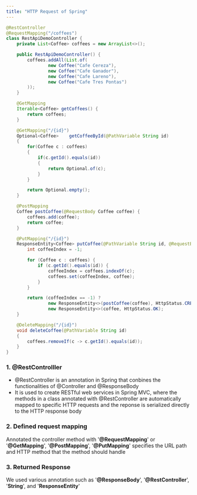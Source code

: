 ```yaml
---
title: "HTTP Request of Spring"
---
```


```java
@RestController
@RequestMapping("/coffees")
class RestApiDemoController {
    private List<Coffee> coffees = new ArrayList<>();

    public RestApiDemoController() {
        coffees.addAll(List.of(
                new Coffee("Cafe Cereza"),
                new Coffee("Cafe Ganador"),
                new Coffee("Cafe Lareno"),
                new Coffee("Cafe Tres Pontas")
        ));
    }

    @GetMapping
    Iterable<Coffee> getCoffees() {
        return coffees;
    }

    @GetMapping("/{id}")
    Optional<Coffee>    getCoffeeById(@PathVariable String id)
    {
        for(Coffee c : coffees)
        {
            if(c.getId().equals(id))
            {
                return Optional.of(c);
            }
        }

        return Optional.empty();
    }

    @PostMapping
    Coffee postCoffee(@RequestBody Coffee coffee) {
        coffees.add(coffee);
        return coffee;
    }

    @PutMapping("/{id}")
    ResponseEntity<Coffee> putCoffee(@PathVariable String id, @RequestBody Coffee coffee) {
        int coffeeIndex = -1;

        for (Coffee c : coffees) {
            if (c.getId().equals(id)) {
                coffeeIndex = coffees.indexOf(c);
                coffees.set(coffeeIndex, coffee);
            }
        }

        return (coffeeIndex == -1) ?
                new ResponseEntity<>(postCoffee(coffee), HttpStatus.CREATED):
                new ResponseEntity<>(coffee, HttpStatus.OK);
    }

    @DeleteMapping("/{id}")
    void deleteCoffee(@PathVariable String id)
    {
        coffees.removeIf(c -> c.getId().equals(id));
    }
}
```

### 1. @RestControlller
- @RestController is an annotation in Spring that conbines the functionalities of @Controller and @ResponseBody
- It is used to create RESTful web services in Spring MVC, where the methods in a class annotated with @RestController are automatically mapped to specific HTTP requests and the reponse is serialized directly to the HTTP response body

### 2. Defined request mapping
Annotated the controller method with '**@RequestMapping**' or '**@GetMapping**', '**@PostMapping**', '**@PutMapping**' specifies the URL path and HTTP method that the method should handle

### 3. Returned Response
We used various annotation such as '**@ResponseBody**', '**@RestController**', '**String**', and '**ResponseEntity**'